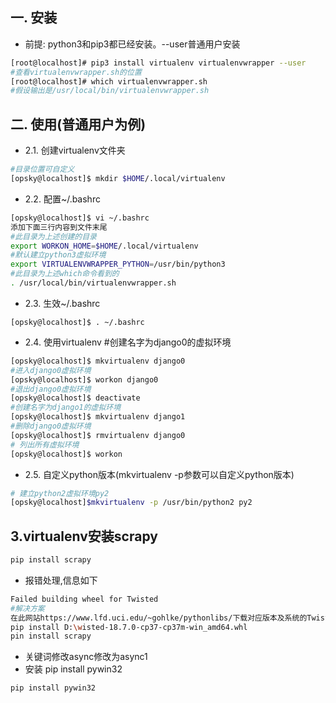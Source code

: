 ## 一. 安装
* 前提: python3和pip3都已经安装。--user普通用户安装
```bash
[root@localhost]# pip3 install virtualenv virtualenvwrapper --user
#查看virtualenvwrapper.sh的位置
[root@localhost]# which virtualenvwrapper.sh
#假设输出是/usr/local/bin/virtualenvwrapper.sh
```
## 二. 使用(普通用户为例)

* 2.1. 创建virtualenv文件夹
```bash
#目录位置可自定义
[opsky@localhost]$ mkdir $HOME/.local/virtualenv
```
* 2.2. 配置~/.bashrc
```bash
[opsky@localhost]$ vi ~/.bashrc
添加下面三行内容到文件末尾
#此目录为上述创建的目录
export WORKON_HOME=$HOME/.local/virtualenv
#默认建立python3虚拟环境
export VIRTUALENVWRAPPER_PYTHON=/usr/bin/python3
#此目录为上述which命令看到的
. /usr/local/bin/virtualenvwrapper.sh
```
* 2.3. 生效~/.bashrc
```
[opsky@localhost]$ . ~/.bashrc
```
* 2.4. 使用virtualenv
#创建名字为django0的虚拟环境
```bash
[opsky@localhost]$ mkvirtualenv django0
#进入django0虚拟环境
[opsky@localhost]$ workon django0
#退出django0虚拟环境
[opsky@localhost]$ deactivate
#创建名字为django1的虚拟环境
[opsky@localhost]$ mkvirtualenv django1
#删除django0虚拟环境
[opsky@localhost]$ rmvirtualenv django0
# 列出所有虚拟环境
[opsky@localhost]$ workon
```
* 2.5. 自定义python版本(mkvirtualenv -p参数可以自定义python版本)
```bash
# 建立python2虚拟环境py2
[opsky@localhost]$mkvirtualenv -p /usr/bin/python2 py2
```
## 3.virtualenv安装scrapy
```bash
pip install scrapy
```
* 报错处理,信息如下
```bash
Failed building wheel for Twisted
#解决方案
在此网站https://www.lfd.uci.edu/~gohlke/pythonlibs/下载对应版本及系统的Twisted‑18.7.0‑cp37‑cp37m‑win_amd64.whl（AMD核、python37）
pip install D:\wisted‑18.7.0‑cp37‑cp37m‑win_amd64.whl
pin install scrapy
```
* 关键词修改async修改为async1
* 安装 pip install pywin32
```bash
pip install pywin32
```
